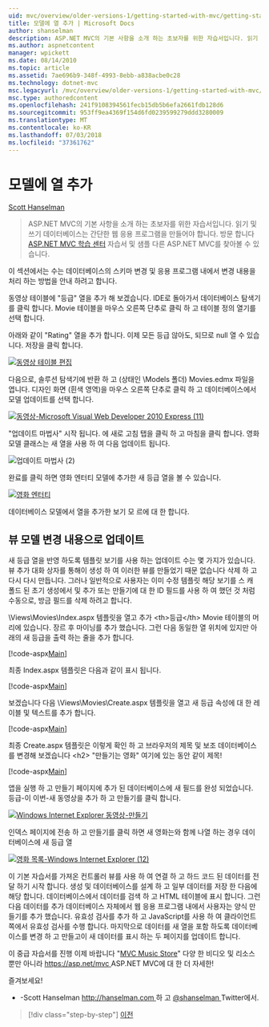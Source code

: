 ```yaml
---
uid: mvc/overview/older-versions-1/getting-started-with-mvc/getting-started-with-mvc-part8
title: 모델에 열 추가 | Microsoft Docs
author: shanselman
description: ASP.NET MVC의 기본 사항을 소개 하는 초보자를 위한 자습서입니다. 읽기 및 쓰기 데이터베이스에서 간단한 웹 응용 프로그램을 만듭니다.
ms.author: aspnetcontent
manager: wpickett
ms.date: 08/14/2010
ms.topic: article
ms.assetid: 7ae696b9-348f-4993-8ebb-a838acbe0c28
ms.technology: dotnet-mvc
msc.legacyurl: /mvc/overview/older-versions-1/getting-started-with-mvc/getting-started-with-mvc-part8
msc.type: authoredcontent
ms.openlocfilehash: 241f9108394561fecb15db5b6efa2661fdb128d6
ms.sourcegitcommit: 953ff9ea4369f154d6fd0239599279ddd3280009
ms.translationtype: MT
ms.contentlocale: ko-KR
ms.lasthandoff: 07/03/2018
ms.locfileid: "37361762"
---
```

<a name="adding-a-column-to-the-model"></a>모델에 열 추가
====================
[Scott Hanselman](https://github.com/shanselman)

> ASP.NET MVC의 기본 사항을 소개 하는 초보자를 위한 자습서입니다. 읽기 및 쓰기 데이터베이스는 간단한 웹 응용 프로그램을 만들어야 합니다. 방문 합니다 [ASP.NET MVC 학습 센터](../../../index.md) 자습서 및 샘플 다른 ASP.NET MVC를 찾아볼 수 있습니다.


이 섹션에서는 수는 데이터베이스의 스키마 변경 및 응용 프로그램 내에서 변경 내용을 처리 하는 방법을 안내 하려고 합니다.

동영상 테이블에 "등급" 열을 추가 해 보겠습니다. IDE로 돌아가서 데이터베이스 탐색기를 클릭 합니다. Movie 테이블을 마우스 오른쪽 단추로 클릭 하 고 테이블 정의 열기를 선택 합니다.

아래와 같이 "Rating" 열을 추가 합니다. 이제 모든 등급 않아도, 되므로 null 열 수 있습니다. 저장을 클릭 합니다.

[![동영상 테이블 편집](getting-started-with-mvc-part8/_static/image2.png)](getting-started-with-mvc-part8/_static/image1.png)

다음으로, 솔루션 탐색기에 반환 하 고 (상태인 \Models 폴더) Movies.edmx 파일을 엽니다. 디자인 화면 (흰색 영역)을 마우스 오른쪽 단추로 클릭 하 고 데이터베이스에서 모델 업데이트를 선택 합니다.

[![동영상-Microsoft Visual Web Developer 2010 Express (11)](getting-started-with-mvc-part8/_static/image4.png)](getting-started-with-mvc-part8/_static/image3.png)

"업데이트 마법사" 시작 됩니다. 에 새로 고침 탭을 클릭 하 고 마침을 클릭 합니다. 영화 모델 클래스는 새 열을 사용 하 여 다음 업데이트 됩니다.

![업데이트 마법사 (2)](getting-started-with-mvc-part8/_static/image5.png)

완료를 클릭 하면 영화 엔터티 모델에 추가한 새 등급 열을 볼 수 있습니다.

[![영화 엔터티](getting-started-with-mvc-part8/_static/image7.png)](getting-started-with-mvc-part8/_static/image6.png)

데이터베이스 모델에서 열을 추가한 보기 모 르에 대 한 합니다.

## <a name="update-views-with-model-changes"></a>뷰 모델 변경 내용으로 업데이트

새 등급 열을 반영 하도록 템플릿 보기를 사용 하는 업데이트 수는 몇 가지가 있습니다. 뷰 추가 대화 상자를 통해이 생성 하 여 이러한 뷰를 만들었기 때문 없습니다 삭제 하 고 다시 다시 만듭니다. 그러나 일반적으로 사용자는 이미 수정 템플릿 해당 보기를 스 캐 폴드 된 초기 생성에서 및 추가 또는 만들기에 대 한 ID 필드를 사용 하 여 했던 것 처럼 수동으로, 방금 필드를 삭제 하려고 합니다.

\Views\Movies\Index.aspx 템플릿을 열고 추가 &lt;th&gt;등급&lt;/th&gt; Movie 테이블의 머리에 있습니다. 장르 후 마이닝를 추가 했습니다. 그런 다음 동일한 열 위치에 있지만 아래의 새 등급을 출력 하는 줄을 추가 합니다.

[!code-aspx[Main](getting-started-with-mvc-part8/samples/sample1.aspx)]

최종 Index.aspx 템플릿은 다음과 같이 표시 됩니다.

[!code-aspx[Main](getting-started-with-mvc-part8/samples/sample2.aspx)]

보겠습니다 다음 \Views\Movies\Create.aspx 템플릿을 열고 새 등급 속성에 대 한 레이블 및 텍스트를 추가 합니다.

[!code-aspx[Main](getting-started-with-mvc-part8/samples/sample3.aspx)]

최종 Create.aspx 템플릿은 이렇게 확인 하 고 브라우저의 제목 및 보조 데이터베이스를 변경해 보겠습니다 &lt;h2&gt; "만들기는 영화" 여기에 있는 동안 같이 제목!

[!code-aspx[Main](getting-started-with-mvc-part8/samples/sample4.aspx)]

앱을 실행 하 고 만들기 페이지에 추가 된 데이터베이스에 새 필드를 완성 되었습니다. 등급-이 이번-새 동영상을 추가 하 고 만들기를 클릭 합니다.

[![Windows Internet Explorer 동영상-만들기](getting-started-with-mvc-part8/_static/image9.png)](getting-started-with-mvc-part8/_static/image8.png)

인덱스 페이지에 전송 하 고 만들기를 클릭 하면 새 영화는와 함께 나열 하는 경우 데이터베이스에 새 등급 열

[![영화 목록-Windows Internet Explorer (12)](getting-started-with-mvc-part8/_static/image11.png)](getting-started-with-mvc-part8/_static/image10.png)

이 기본 자습서를 가져온 컨트롤러 뷰를 사용 하 여 연결 하 고 하드 코드 된 데이터를 전달 하기 시작 합니다. 생성 및 데이터베이스를 설계 하 고 일부 데이터를 저장 한 다음에 해당 합니다. 데이터베이스에서 데이터를 검색 하 고 HTML 테이블에 표시 합니다. 그런 다음 데이터를 추가 데이터베이스 자체에서 웹 응용 프로그램 내에서 사용자는 양식 만들기를 추가 했습니다. 유효성 검사를 추가 하 고 JavaScript를 사용 하 여 클라이언트 쪽에서 유효성 검사를 수행 합니다. 마지막으로 데이터를 새 열을 포함 하도록 데이터베이스를 변경 하 고 만들고이 새 데이터를 표시 하는 두 페이지를 업데이트 합니다.

이 중급 자습서를 진행 이제 바랍니다 "[MVC Music Store](../../older-versions/mvc-music-store/mvc-music-store-part-1.md)" 다양 한 비디오 및 리소스 뿐만 아니라 [ https://asp.net/mvc ](https://asp.net/mvc) ASP.NET MVC에 대 한 더 자세한!

즐겨보세요!

- -Scott Hanselman [ http://hanselman.com ](http://hanselman.com) 하 고 [ @shanselman ](http://twitter.com/shanselman) Twitter에서.

> [!div class="step-by-step"]
> [이전](getting-started-with-mvc-part7.md)
